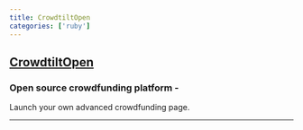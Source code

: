 ```yaml
---
title: CrowdtiltOpen
categories: ['ruby']
---
```

## [CrowdtiltOpen](https://github.com/Crowdtilt/CrowdtiltOpen)

### Open source crowdfunding platform -


Launch your own advanced crowdfunding page.

---
